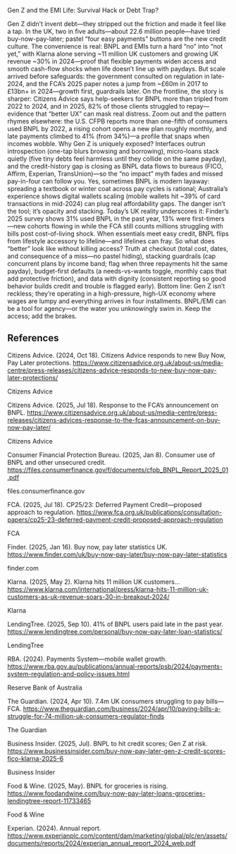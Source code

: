 Gen Z and the EMI Life: Survival Hack or Debt Trap?

Gen Z didn’t invent debt—they stripped out the friction and made it feel like a tap. In the UK, two in five adults—about 22.6 million people—have tried buy-now-pay-later; pastel “four easy payments” buttons are the new credit culture. The convenience is real: BNPL and EMIs turn a hard “no” into “not yet,” with Klarna alone serving ~11 million UK customers and growing UK revenue ~30% in 2024—proof that flexible payments widen access and smooth cash-flow shocks when life doesn’t line up with paydays. But scale arrived before safeguards: the government consulted on regulation in late-2024, and the FCA’s 2025 paper notes a jump from ~£60m in 2017 to £13bn+ in 2024—growth first, guardrails later. On the frontline, the story is sharper: Citizens Advice says help-seekers for BNPL more than tripled from 2022 to 2024, and in 2025, 82% of those clients struggled to repay—evidence that “better UX” can mask real distress. Zoom out and the pattern rhymes elsewhere: the U.S. CFPB reports more than one-fifth of consumers used BNPL by 2022, a rising cohort opens a new plan roughly monthly, and late payments climbed to 41% (from 34%)—a profile that snaps when incomes wobble. Why Gen Z is uniquely exposed? Interfaces outrun introspection (one-tap blurs browsing and borrowing), micro-loans stack quietly (five tiny debts feel harmless until they collide on the same payday), and the credit-history gap is closing as BNPL data flows to bureaus (FICO, Affirm, Experian, TransUnion)—so the “no impact” myth fades and missed pay-in-four can follow you. Yes, sometimes BNPL is modern layaway: spreading a textbook or winter coat across pay cycles is rational; Australia’s experience shows digital wallets scaling (mobile wallets hit ~39% of card transactions in mid-2024) can plug real affordability gaps. The danger isn’t the tool; it’s opacity and stacking. Today’s UK reality underscores it: Finder’s 2025 survey shows 31% used BNPL in the past year, 13% were first-timers—new cohorts flowing in while the FCA still counts millions struggling with bills post cost-of-living shock. When essentials meet easy credit, BNPL flips from lifestyle accessory to lifeline—and lifelines can fray. So what does “better” look like without killing access? Truth at checkout (total cost, dates, and consequence of a miss—no pastel hiding), stacking guardrails (cap concurrent plans by income band; flag when three repayments hit the same payday), budget-first defaults (a needs-vs-wants toggle, monthly caps that add protective friction), and data with dignity (consistent reporting so good behavior builds credit and trouble is flagged early). Bottom line: Gen Z isn’t reckless; they’re operating in a high-pressure, high-UX economy where wages are lumpy and everything arrives in four installments. BNPL/EMI can be a tool for agency—or the water you unknowingly swim in. Keep the access; add the brakes.

## References 

Citizens Advice. (2024, Oct 18). Citizens Advice responds to new Buy Now, Pay Later protections. https://www.citizensadvice.org.uk/about-us/media-centre/press-releases/citizens-advice-responds-to-new-buy-now-pay-later-protections/
 
Citizens Advice

Citizens Advice. (2025, Jul 18). Response to the FCA’s announcement on BNPL. https://www.citizensadvice.org.uk/about-us/media-centre/press-releases/citizens-advices-response-to-the-fcas-announcement-on-buy-now-pay-later/
 
Citizens Advice

Consumer Financial Protection Bureau. (2025, Jan 8). Consumer use of BNPL and other unsecured credit. https://files.consumerfinance.gov/f/documents/cfpb_BNPL_Report_2025_01.pdf
 
files.consumerfinance.gov

FCA. (2025, Jul 18). CP25/23: Deferred Payment Credit—proposed approach to regulation. https://www.fca.org.uk/publications/consultation-papers/cp25-23-deferred-payment-credit-proposed-approach-regulation
 
FCA

Finder. (2025, Jan 16). Buy now, pay later statistics UK. https://www.finder.com/uk/buy-now-pay-later/buy-now-pay-later-statistics
 
finder.com

Klarna. (2025, May 2). Klarna hits 11 million UK customers… https://www.klarna.com/international/press/klarna-hits-11-million-uk-customers-as-uk-revenue-soars-30-in-breakout-2024/
 
Klarna

LendingTree. (2025, Sep 10). 41% of BNPL users paid late in the past year. https://www.lendingtree.com/personal/buy-now-pay-later-loan-statistics/
 
LendingTree

RBA. (2024). Payments System—mobile wallet growth. https://www.rba.gov.au/publications/annual-reports/psb/2024/payments-system-regulation-and-policy-issues.html
 
Reserve Bank of Australia

The Guardian. (2024, Apr 10). 7.4m UK consumers struggling to pay bills—FCA. https://www.theguardian.com/business/2024/apr/10/paying-bills-a-struggle-for-74-million-uk-consumers-regulator-finds
 
The Guardian

Business Insider. (2025, Jul). BNPL to hit credit scores; Gen Z at risk. https://www.businessinsider.com/buy-now-pay-later-gen-z-credit-scores-fico-klarna-2025-6
 
Business Insider

Food & Wine. (2025, May). BNPL for groceries is rising. https://www.foodandwine.com/buy-now-pay-later-loans-groceries-lendingtree-report-11733465
 
Food & Wine

Experian. (2024). Annual report. https://www.experianplc.com/content/dam/marketing/global/plc/en/assets/documents/reports/2024/experian_annual_report_2024_web.pdf
